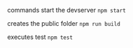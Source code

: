 commands
start the devserver
`npm start`

creates the public folder
`npm run build`


executes test
`npm test`
